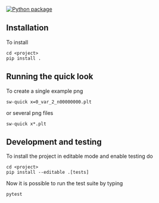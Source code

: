 [![Python package](https://github.com/svaberg/starwinds-readplt/actions/workflows/python-package.yml/badge.svg)](https://github.com/svaberg/starwinds-readplt/actions/workflows/python-package.yml)

## Installation

To install 

```
cd <project>
pip install .
```

## Running the quick look

To create a single example png

```
sw-quick x=0_var_2_n00000000.plt
```

or several png files

```
sw-quick x*.plt
```

## Development and testing

To install the project in editable mode and enable testing do

```
cd <project>
pip install --editable .[tests]
```

Now it is possible to run the test suite by typing

```
pytest
```
